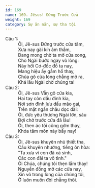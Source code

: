 ```yaml
---
id: 169
name: 169. Jêsus! Đứng Trước Cửa
weight: 169
category: Sự ăn năn, sự tha tội
---
```

<dl><dt>Câu 1:</dt><dd data-verse="1">Ôi, Jê-sus Đứng trước cửa tâm, <br/>Xưa nay gài kín âm thầm, <br/>Đang mong chờ ta mở cửa xong, <br/>Cho Ngài bước ngay vô lòng: <br/>Này hỡi Cơ-đốc đồ ta nay, <br/>Mang hiệu ấy gẫm hổ thay, <br/>Chúa gõ cửa lòng chẳng mở ra, <br/>Khá lâu Ngài chờ chúng ta! </dd><dt>Câu 2:</dt><dd data-verse="2">Ôi, Jê-sus Vẫn gõ cửa kia, <br/>Hai tay còn dấu đinh kìa, <br/>Nơi sơn đình lưu dấu mão gai, <br/>Trên mặt ngấn châu dọc dài: <br/>Ôi, đức yêu thương Ngài lớn, sâu <br/>Đợi chờ trước cửa đã lâu! <br/>Ôi, then ác tội cũng gớm thay, <br/>Khóa tâm môn này bấy nay! </dd><dt>Câu 3:</dt><dd data-verse="3">Ôi, Jê-sus khuyên nhủ thiết tha, <br/>Câu khuyên nhường, tiếng ôn hòa: <br/>"Ta xưa vì con đã xả sinh, <br/>Các con đãi ta vô tình." <br/>Ôi Chúa, chúng tôi thẹn lắm thay! <br/>Nguyền đồng mở các cửa nay, <br/>Xin vô trong lòng của chúng tôi, <br/>Ở luôn muôn đời chẳng thôi. </dd></dl>
